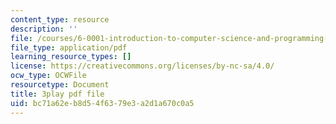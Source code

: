 ```yaml
---
content_type: resource
description: ''
file: /courses/6-0001-introduction-to-computer-science-and-programming-in-python-fall-2016/bc71a62eb8d54f6379e3a2d1a670c0a5_Y6J8I056Ffw.pdf
file_type: application/pdf
learning_resource_types: []
license: https://creativecommons.org/licenses/by-nc-sa/4.0/
ocw_type: OCWFile
resourcetype: Document
title: 3play pdf file
uid: bc71a62e-b8d5-4f63-79e3-a2d1a670c0a5
---
```

